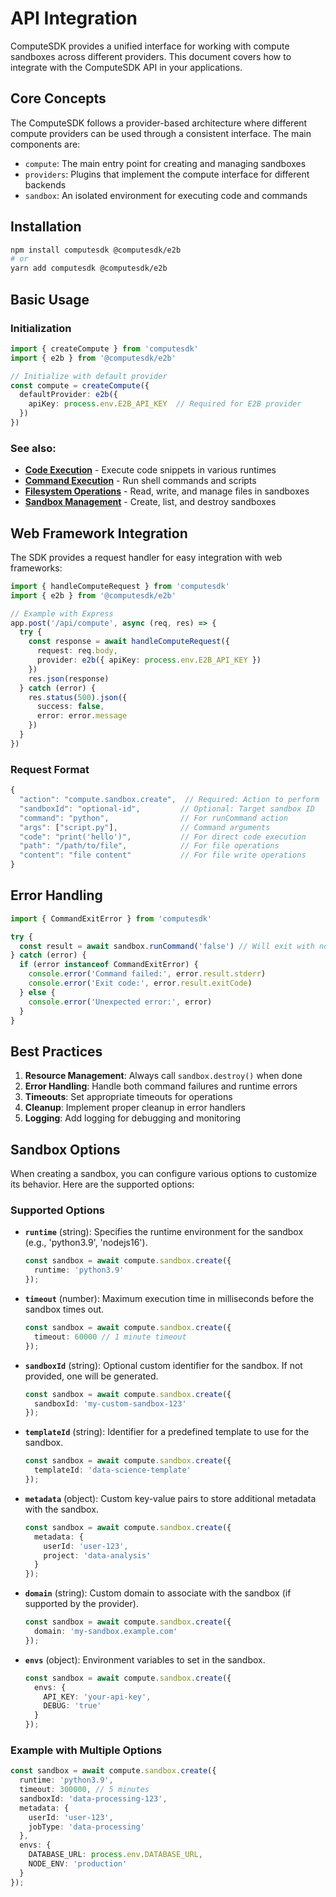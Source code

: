 # API Integration

ComputeSDK provides a unified interface for working with compute sandboxes across different providers. This document covers how to integrate with the ComputeSDK API in your applications.

## Core Concepts

The ComputeSDK follows a provider-based architecture where different compute providers can be used through a consistent interface. The main components are:

- `compute`: The main entry point for creating and managing sandboxes
- `providers`: Plugins that implement the compute interface for different backends
- `sandbox`: An isolated environment for executing code and commands

## Installation

```bash
npm install computesdk @computesdk/e2b
# or
yarn add computesdk @computesdk/e2b
```

## Basic Usage

### Initialization

```typescript
import { createCompute } from 'computesdk'
import { e2b } from '@computesdk/e2b'

// Initialize with default provider
const compute = createCompute({
  defaultProvider: e2b({
    apiKey: process.env.E2B_API_KEY  // Required for E2B provider
  })
})
```

### See also:

- **[Code Execution](https://www.computesdk.com/docs/reference/code-execution)** - Execute code snippets in various runtimes
- **[Command Execution](https://www.computesdk.com/docs/reference/code-execution#runcommand-method)** - Run shell commands and scripts
- **[Filesystem Operations](https://www.computesdk.com/docs/reference/filesystem)** - Read, write, and manage files in sandboxes
- **[Sandbox Management](https://www.computesdk.com/docs/reference/sandbox-management)** - Create, list, and destroy sandboxes


## Web Framework Integration

The SDK provides a request handler for easy integration with web frameworks:

```typescript
import { handleComputeRequest } from 'computesdk'
import { e2b } from '@computesdk/e2b'

// Example with Express
app.post('/api/compute', async (req, res) => {
  try {
    const response = await handleComputeRequest({
      request: req.body,
      provider: e2b({ apiKey: process.env.E2B_API_KEY })
    })
    res.json(response)
  } catch (error) {
    res.status(500).json({
      success: false,
      error: error.message
    })
  }
})
```

### Request Format

```typescript
{
  "action": "compute.sandbox.create",  // Required: Action to perform
  "sandboxId": "optional-id",         // Optional: Target sandbox ID
  "command": "python",                // For runCommand action
  "args": ["script.py"],              // Command arguments
  "code": "print('hello')",           // For direct code execution
  "path": "/path/to/file",            // For file operations
  "content": "file content"           // For file write operations
}
```

## Error Handling

```typescript
import { CommandExitError } from 'computesdk'

try {
  const result = await sandbox.runCommand('false') // Will exit with non-zero status
} catch (error) {
  if (error instanceof CommandExitError) {
    console.error('Command failed:', error.result.stderr)
    console.error('Exit code:', error.result.exitCode)
  } else {
    console.error('Unexpected error:', error)
  }
}
```


## Best Practices

1. **Resource Management**: Always call `sandbox.destroy()` when done
2. **Error Handling**: Handle both command failures and runtime errors
3. **Timeouts**: Set appropriate timeouts for operations
4. **Cleanup**: Implement proper cleanup in error handlers
5. **Logging**: Add logging for debugging and monitoring


## Sandbox Options

When creating a sandbox, you can configure various options to customize its behavior. Here are the supported options:

### Supported Options

- **`runtime`** (string): Specifies the runtime environment for the sandbox (e.g., 'python3.9', 'nodejs16').
  ```typescript
  const sandbox = await compute.sandbox.create({
    runtime: 'python3.9'
  });
  ```

- **`timeout`** (number): Maximum execution time in milliseconds before the sandbox times out.
  ```typescript
  const sandbox = await compute.sandbox.create({
    timeout: 60000 // 1 minute timeout
  });
  ```

- **`sandboxId`** (string): Optional custom identifier for the sandbox. If not provided, one will be generated.
  ```typescript
  const sandbox = await compute.sandbox.create({
    sandboxId: 'my-custom-sandbox-123'
  });
  ```

- **`templateId`** (string): Identifier for a predefined template to use for the sandbox.
  ```typescript
  const sandbox = await compute.sandbox.create({
    templateId: 'data-science-template'
  });
  ```

- **`metadata`** (object): Custom key-value pairs to store additional metadata with the sandbox.
  ```typescript
  const sandbox = await compute.sandbox.create({
    metadata: {
      userId: 'user-123',
      project: 'data-analysis'
    }
  });
  ```

- **`domain`** (string): Custom domain to associate with the sandbox (if supported by the provider).
  ```typescript
  const sandbox = await compute.sandbox.create({
    domain: 'my-sandbox.example.com'
  });
  ```

- **`envs`** (object): Environment variables to set in the sandbox.
  ```typescript
  const sandbox = await compute.sandbox.create({
    envs: {
      API_KEY: 'your-api-key',
      DEBUG: 'true'
    }
  });
  ```

### Example with Multiple Options

```typescript
const sandbox = await compute.sandbox.create({
  runtime: 'python3.9',
  timeout: 300000, // 5 minutes
  sandboxId: 'data-processing-123',
  metadata: {
    userId: 'user-123',
    jobType: 'data-processing'
  },
  envs: {
    DATABASE_URL: process.env.DATABASE_URL,
    NODE_ENV: 'production'
  }
});
```